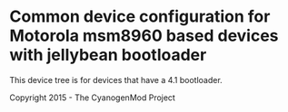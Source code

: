 Common device configuration for Motorola msm8960 based devices with jellybean bootloader
==============================

This device tree is for devices that have a 4.1 bootloader.

Copyright 2015 - The CyanogenMod Project

